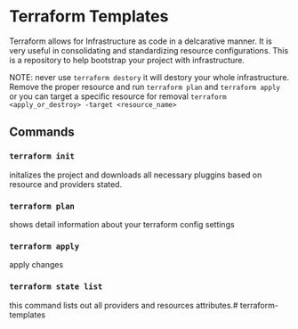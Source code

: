 # Terraform Templates

Terraform allows for Infrastructure as code in a delcarative manner. It is very useful in consolidating and standardizing resource configurations. This is a repository to help bootstrap your project with infrastructure.

NOTE: never use `terraform destory` it will destory your whole infrastructure. Remove the proper resource and run `terraform plan` and `terraform apply` or you can target a specific resource for removal `terraform <apply_or_destroy> -target <resource_name>`

## Commands

### `terraform init`

initalizes the project and downloads all necessary pluggins based on resource and providers stated.

### `terraform plan`

shows detail information about your terraform config settings

### `terraform apply`

apply changes

### `terraform state list`

this command lists out all providers and resources attributes.# terraform-templates

